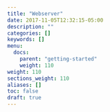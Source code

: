 ```yaml
---
title: "Webserver"
date: 2017-11-05T12:32:15-05:00
description: ""
categories: []
keywords: []
menu:
  docs:
    parent: "getting-started"
    weight: 110
weight: 110
sections_weight: 110
aliases: []
toc: false
draft: true
---
```


